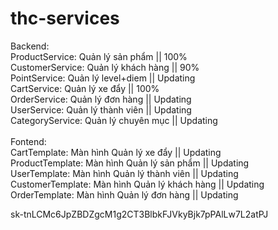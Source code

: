 # thc-services
Backend: <br>
ProductService: Quản lý sản phẩm || 100% <br>
CustomerService: Quản lý khách hàng || 90% <br>
PointService: Quản lý level+diem || Updating <br>
CartService: Quản lý xe đẩy || 100% <br>
OrderService: Quản lý đơn hàng || Updating <br>
UserService: Quản lý thành viên || Updating <br>
CategoryService: Quản lý chuyên mục || Updating <br>
<br>
Fontend:<br>
CartTemplate: Màn hình Quản lý xe đẩy || Updating <br>
ProductTemplate: Màn hình Quản lý sản phẩm || Updating <br>
UserTemplate: Màn hình Quản lý thành viên || Updating <br>
CustomerTemplate: Màn hình Quản lý khách hàng || Updating <br>
OrderTemplate: Màn hình Quản lý đơn hàng || Updating <br>



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